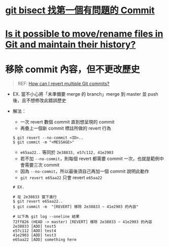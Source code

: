 # [git bisect 找第一個有問題的 Commit](https://blog.puckwang.com/posts/2021/use-git-bisect-debug/)

# [Is it possible to move/rename files in Git and maintain their history?](https://stackoverflow.com/questions/2314652/is-it-possible-to-move-rename-files-in-git-and-maintain-their-history)

# 移除 commit 內容，但不更改歷史

> REF: [How can I revert multiple Git commits?](https://stackoverflow.com/questions/1463340/how-can-i-revert-multiple-git-commits)

- EX. 當不小心將「未準備要 merge 的 branch」merge 到 master 並 push 後，且不想修改此錯誤歷史
- 解法：

  - 一次 revert 數個 commit 直到想呈現的 commit
  - 再疊上一個新 commit 標註所做的 revert 行為

  ```shell
  $ git revert --no-commit <ID>..
  $ git commit -m "<MESSAGE>"
  ```

  - `e65aa22..` 等同於 `2e38833, e57c112, 41e2903`
  - 若不加 `--no-commit`，則每個 revert 都需要 commit 一次，也就是範例中會需要三次 commit
  - 因為 `--no-commit`，所以最後須自己再加一個 commit 說明此動作
  - `git revert e65aa22` 只會 revert `e65aa22`

  ```shell
  # EX.

  # 在 2e38833 當下進行
  $ git revert e65aa22..
  $ git commit -m  "[REVERT] 移除 2e38833 ~ 41e2903 的內容"

  # 以下為 git log --oneline 結果
  72ff826 (HEAD -> master) [REVERT] 移除 2e38833 ~ 41e2903 的內容
  2e38833 [ADD] test5
  e57c112 [ADD] test4
  41e2903 [ADD] test3
  e65aa22 [ADD] something here
  ```
